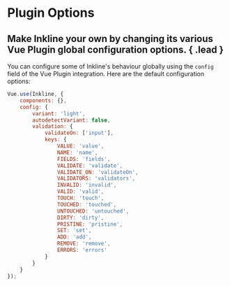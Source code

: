 # Plugin Options
## Make Inkline your own by changing its various Vue Plugin global configuration options. { .lead }


You can configure some of Inkline's behaviour globally using the `config` field of the Vue Plugin integration. Here are the default configuration options:

~~~js
Vue.use(Inkline, {
    components: {},
    config: {
        variant: 'light',
        autodetectVariant: false,
        validation: {
            validateOn: ['input'],
            keys: {
                VALUE: 'value',
                NAME: 'name',
                FIELDS: 'fields',
                VALIDATE: 'validate',
                VALIDATE_ON: 'validateOn',
                VALIDATORS: 'validators',
                INVALID: 'invalid',
                VALID: 'valid',
                TOUCH: 'touch',
                TOUCHED: 'touched',
                UNTOUCHED: 'untouched',
                DIRTY: 'dirty',
                PRISTINE: 'pristine',
                SET: 'set',
                ADD: 'add',
                REMOVE: 'remove',
                ERRORS: 'errors'
            }       
        }
    }
});
~~~

